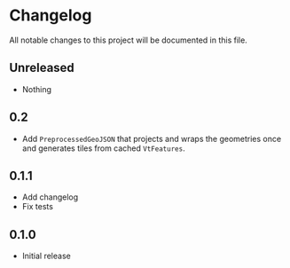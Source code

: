 # Changelog

All notable changes to this project will be documented in this file.

## Unreleased

- Nothing

## 0.2

- Add `PreprocessedGeoJSON` that projects and wraps the geometries once and generates tiles from cached `VtFeatures`.

## 0.1.1

- Add changelog
- Fix tests

## 0.1.0

- Initial release